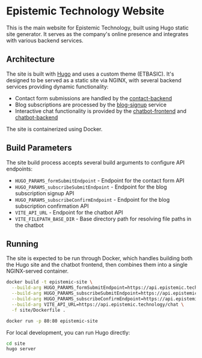 # Epistemic Technology Website

This is the main website for Epistemic Technology, built using Hugo static site generator. It serves as the company's online presence and integrates with various backend services.

## Architecture

The site is built with [Hugo](https://gohugo.io/) and uses a custom theme (ETBASIC). It's designed to be served as a static site via NGINX, with several backend services providing dynamic functionality:

- Contact form submissions are handled by the [contact-backend](../contact-backend/README.md)
- Blog subscriptions are processed by the [blog-signup](../blog-signup/README.md) service
- Interactive chat functionality is provided by the [chatbot-frontend](../chatbot-frontend/README.md) and [chatbot-backend](../chatbot-backend/README.md)

The site is containerized using Docker.

## Build Parameters

The site build process accepts several build arguments to configure API endpoints:

- `HUGO_PARAMS_formSubmitEndpoint` - Endpoint for the contact form API
- `HUGO_PARAMS_subscribeSubmitEndpoint` - Endpoint for the blog subscription signup API
- `HUGO_PARAMS_subscribeConfirmEndpoint` - Endpoint for the blog subscription confirmation API
- `VITE_API_URL` - Endpoint for the chatbot API
- `VITE_FILEPATH_BASE_DIR` - Base directory path for resolving file paths in the chatbot

## Running

The site is expected to be run through Docker, which handles building both the Hugo site and the chatbot frontend, then combines them into a single NGINX-served container.

```bash
docker build -t epistemic-site \
  --build-arg HUGO_PARAMS_formSubmitEndpoint=https://api.epistemic.technology/contact/ \
  --build-arg HUGO_PARAMS_subscribeSubmitEndpoint=https://api.epistemic.technology/blog/signup \
  --build-arg HUGO_PARAMS_subscribeConfirmEndpoint=https://api.epistemic.technology/blog/confirm \
  --build-arg VITE_API_URL=https://api.epistemic.technology/chat \
  -f site/Dockerfile .

docker run -p 80:80 epistemic-site
```

For local development, you can run Hugo directly:

```bash
cd site
hugo server
```
